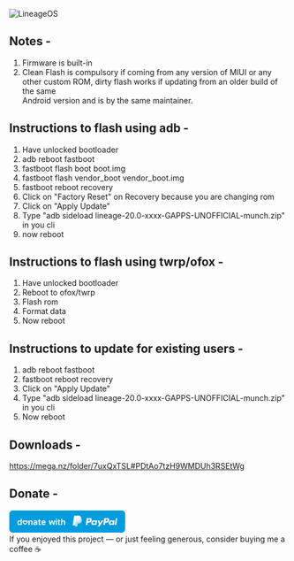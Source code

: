 ![LineageOS](https://github.com/Vinc2nt/LineageOS_Munch_Releases/raw/main/banner.jpg)

 ## Notes -
1. Firmware is built-in
2. Clean Flash is compulsory if coming from any version of MIUI or any other custom ROM, dirty flash works if updating from an older build of the same     
   Android version and is by the same maintainer.

 ## Instructions to flash using adb -
1. Have unlocked bootloader
2. adb reboot fastboot
3. fastboot flash boot boot.img
4. fastboot flash vendor_boot vendor_boot.img
5. fastboot reboot recovery
6. Click on "Factory Reset" on Recovery because you are changing rom
7. Click on "Apply Update"
8. Type "adb sideload lineage-20.0-xxxx-GAPPS-UNOFFICIAL-munch.zip" in you cli
9. now reboot

 ## Instructions to flash using twrp/ofox -
1. Have unlocked bootloader
2. Reboot to ofox/twrp
3. Flash rom
4. Format data
5. Now reboot

 ## Instructions to update for existing users -
1. adb reboot fastboot
2. fastboot reboot recovery
3. Click on "Apply Update"
4. Type "adb sideload lineage-20.0-xxxx-GAPPS-UNOFFICIAL-munch.zip" in you cli
5. Now reboot

## Downloads -
https://mega.nz/folder/7uxQxTSL#PDtAo7tzH9WMDUh3RSEtWg

## Donate -
<a href="https://paypal.me/vinc3nt0/"><img src="blue.svg" height="40"></a>  
If you enjoyed this project — or just feeling generous, consider buying me a coffee ☕
